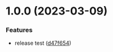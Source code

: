 # 1.0.0 (2023-03-09)


### Features

* release test ([d47f654](https://github.com/ocadotechnology/codeforlife-package-javascript/commit/d47f654a769999cdb179834a46dd917e2de2de07))
